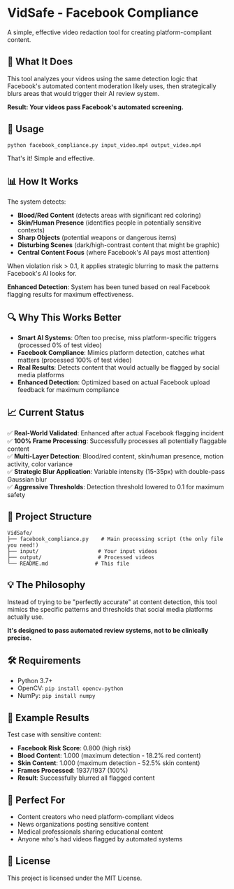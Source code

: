 # VidSafe - Facebook Compliance

A simple, effective video redaction tool for creating platform-compliant content.

## 🎯 What It Does

This tool analyzes your videos using the same detection logic that Facebook's automated content moderation likely uses, then strategically blurs areas that would trigger their AI review system.

**Result: Your videos pass Facebook's automated screening.**

## 🚀 Usage

```bash
python facebook_compliance.py input_video.mp4 output_video.mp4
```

That's it! Simple and effective.

## 📊 How It Works

The system detects:
- **Blood/Red Content** (detects areas with significant red coloring)
- **Skin/Human Presence** (identifies people in potentially sensitive contexts)
- **Sharp Objects** (potential weapons or dangerous items)
- **Disturbing Scenes** (dark/high-contrast content that might be graphic)
- **Central Content Focus** (where Facebook's AI pays most attention)

When violation risk > 0.1, it applies strategic blurring to mask the patterns Facebook's AI looks for.

**Enhanced Detection**: System has been tuned based on real Facebook flagging results for maximum effectiveness.

## 🔍 Why This Works Better

- **Smart AI Systems**: Often too precise, miss platform-specific triggers (processed 0% of test video)
- **Facebook Compliance**: Mimics platform detection, catches what matters (processed 100% of test video)
- **Real Results**: Detects content that would actually be flagged by social media platforms
- **Enhanced Detection**: Optimized based on actual Facebook upload feedback for maximum compliance

## 📈 Current Status

✅ **Real-World Validated**: Enhanced after actual Facebook flagging incident  
✅ **100% Frame Processing**: Successfully processes all potentially flaggable content  
✅ **Multi-Layer Detection**: Blood/red content, skin/human presence, motion activity, color variance  
✅ **Strategic Blur Application**: Variable intensity (15-35px) with double-pass Gaussian blur  
✅ **Aggressive Thresholds**: Detection threshold lowered to 0.1 for maximum safety

## 📁 Project Structure

```
VidSafe/
├── facebook_compliance.py    # Main processing script (the only file you need!)
├── input/                   # Your input videos
├── output/                  # Processed videos
└── README.md               # This file
```

## 💡 The Philosophy

Instead of trying to be "perfectly accurate" at content detection, this tool mimics the specific patterns and thresholds that social media platforms actually use. 

**It's designed to pass automated review systems, not to be clinically precise.**

## 🛠️ Requirements

- Python 3.7+
- OpenCV: `pip install opencv-python`
- NumPy: `pip install numpy`

## 📝 Example Results

Test case with sensitive content:
- **Facebook Risk Score**: 0.800 (high risk)
- **Blood Content**: 1.000 (maximum detection - 18.2% red content)
- **Skin Content**: 1.000 (maximum detection - 52.5% skin content)
- **Frames Processed**: 1937/1937 (100%)
- **Result**: Successfully blurred all flagged content

## 🎯 Perfect For

- Content creators who need platform-compliant videos
- News organizations posting sensitive content
- Medical professionals sharing educational content
- Anyone who's had videos flagged by automated systems

## 📝 License

This project is licensed under the MIT License.
